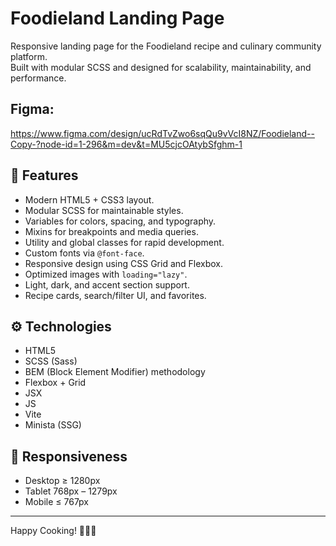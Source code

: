 # Foodieland Landing Page

Responsive landing page for the Foodieland recipe and culinary community platform.  
Built with modular SCSS and designed for scalability, maintainability, and performance.

## Figma:
https://www.figma.com/design/ucRdTvZwo6sqQu9vVcI8NZ/Foodieland--Copy-?node-id=1-296&m=dev&t=MU5cjcOAtybSfghm-1

## 🚀 Features

- Modern HTML5 + CSS3 layout.
- Modular SCSS for maintainable styles.
- Variables for colors, spacing, and typography.
- Mixins for breakpoints and media queries.
- Utility and global classes for rapid development.
- Custom fonts via `@font-face`.
- Responsive design using CSS Grid and Flexbox.
- Optimized images with `loading="lazy"`.
- Light, dark, and accent section support.
- Recipe cards, search/filter UI, and favorites.

## ⚙️ Technologies

- HTML5
- SCSS (Sass)
- BEM (Block Element Modifier) methodology
- Flexbox + Grid
- JSX
- JS
- Vite
- Minista (SSG)

## 📱 Responsiveness

- Desktop ≥ 1280px
- Tablet 768px – 1279px
- Mobile ≤ 767px

---

Happy Cooking! 🍲🍰🥗
